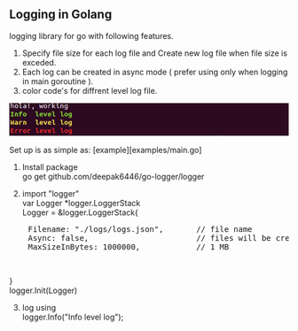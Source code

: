 ## Logging in Golang 

logging library for go with following features.
1. Specify file size for each log file and Create new log file when file size is exceded.
2. Each log can be created in async mode ( prefer using only when logging in main goroutine ).
3. color code's for diffrent level log file.

[![Console](/examples/console.png)](examples/example.go)

Set up is as simple as:
[example][examples/main.go]

1. Install package </br>
go get github.com/deepak6446/go-logger/logger

2. import "logger" </br>
var Logger *logger.LoggerStack </br>
Logger = &logger.LoggerStack{</br>
<pre>
	Filename: "./logs/logs.json", 		// file name 
	Async: false,                       // files will be created asynchronous if set to true 
	</t>MaxSizeInBytes: 1000000,            // 1 MB 
</pre> </br>
}</br>
logger.Init(Logger)

3. log using</br>
logger.Info("Info level log");
